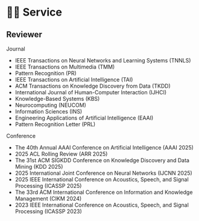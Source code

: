 # 🧑‍💻 Service

## Reviewer
Journal
- IEEE Transactions on Neural Networks and Learning Systems (TNNLS)
- IEEE Transactions on Multimedia (TMM)
- Pattern Recognition (PR)
- IEEE Transactions on Artificial Intelligence (TAI)
- ACM Transactions on Knowledge Discovery from Data (TKDD)
- International Journal of Human-Computer Interaction (IJHCI)
- Knowledge-Based Systems (KBS)
- Neurocomputing (NEUCOM)
- Information Sciences (INS)
- Engineering Applications of Artificial Intelligence (EAAI)
- Pattern Recognition Letter (PRL)

Conference
- The 40th Annual AAAI Conference on Artificial Intelligence (AAAI 2025)
- 2025 ACL Rolling Review (ARR 2025)
- The 31st ACM SIGKDD Conference on Knowledge Discovery and Data Mining (KDD 2025)
- 2025 International Joint Conference on Neural Networks (IJCNN 2025)
- 2025 IEEE International Conference on Acoustics, Speech, and Signal Processing (ICASSP 2025)
- The 33rd ACM International Conference on Information and Knowledge Management (CIKM 2024)
- 2023 IEEE International Conference on Acoustics, Speech, and Signal Processing (ICASSP 2023)

<!-- - 2023 China Automation Congress (CAC 2023)
- The 43rd Chinese Control Conference (CCC 2023)
- 2023 International Conference on Neuromorphic Computing (ICNC 2023)
- 2022 IEEE Symposium on Computational Intelligence for Financial Engineering and Economics (CIFEr 2022)
- The 14th International Conference on Advanced Computational Intelligence (ICACI 2022)
- The 4th International Conference on Innovation in Science Technology (ICIST 2022)
- 2022 IEEE International Conference on Cyborg and Bionic Systems (CBS 2022) -->